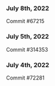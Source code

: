 ### July 8th, 2022

Commit #67215

### July 5th, 2022

Commit #314353


### July 4th, 2022

Commit #72281
